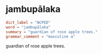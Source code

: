 # jambupālaka

``` toml
dict_label = "NCPED"
word = "jambupālaka"
summary = "guardian of rose apple trees."
grammar_comment = "masculine a"
```

guardian of rose apple trees.

